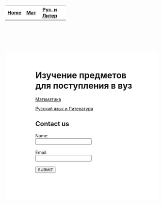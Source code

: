 <html>

<head>
  
<meta charset="utf-8">
  
<title>Русский язык</title>
<style>
  body{
  background-image: url("https://data.whicdn.com/images/277722125/original.gif");
  background-repeat: no-repeat;
  background-attachment: fixed;
  background-size: cover;
  }
 .backg{
  background-color: white;
  padding: 25px 50px 75px 100px;
  margin-top:100px;
  }
#tabl{
background-color: white;
  width: 200px;
  margin-top: -100px:
 
}


 </style>

</head>


<body>
  <div id="tabl">
  <table>
   <tr>
     <th><a href="https://mftna.github.io/">Home</a></th>
     <th><a href="http://mftna.github.io/math.html">Мат</a></th>
     <th><a href="http://mftna.github.io/russian.html">Рус. и Литер</a><th>
    </tr>
   </table>
   </div>
  <div class="backg">
 <script>
   alert("Hello!");
 </script>  
<h1>Изучение предметов для поступления в вуз</h1>

<a href="http://mftna.github.io/math.html">Математика</a>

<p><a href="http://mftna.github.io/russian.html">Русский язык и Литература</a></p>
<h2>Contact us</h2>
<form>
  Name:<br>
  <input type="text"><br><br>
  Email:<br>
  <input type="text"><br><br>
  <button>SUBMIT</button>
  
  
</form>
</div>
</body>

</html>
